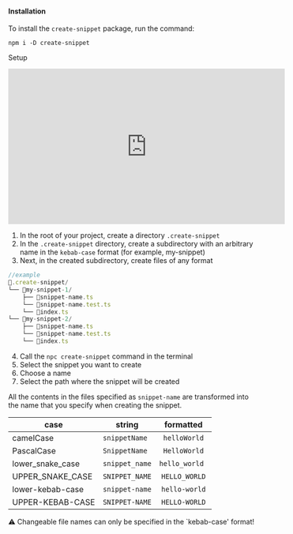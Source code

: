 #### Installation

To install the `create-snippet` package, run the command:

```
npm i -D create-snippet
```

Setup

<iframe width="560" height="315" src="https://www.youtube.com/embed/U77RNYuk1LA" title="YouTube video player" frameborder="0" allow="accelerometer; autoplay; clipboard-write; encrypted-media; gyroscope; picture-in-picture; web-share" allowfullscreen></iframe>

1. In the root of your project, create a directory `.create-snippet`
2. In the `.create-snippet` directory, create a subdirectory with an arbitrary name in the `kebab-case` format (for example, my-snippet)
3. Next, in the created subdirectory, create files of any format

```ts
//example
📁.create-snippet/
└── 📁my-snippet-1/
    ├── 📑snippet-name.ts
    └── 📑snippet-name.test.ts
    └── 📑index.ts
└── 📁my-snippet-2/
    ├── 📑snippet-name.ts
    └── 📑snippet-name.test.ts
    └── 📑index.ts
```

4. Call the `npc create-snippet` command in the terminal
5. Select the snippet you want to create
6. Choose a name
7. Select the path where the snippet will be created

All the contents in the files specified as `snippet-name` are transformed into the name that you specify when creating the snippet.

|case| string | formatted |
|---| ------------- |:------------------: |
|camelCase| `snippetName` |`helloWorld` |
|PascalCase| `SnippetName` |`HelloWorld` |  
|lower_snake_case| `snippet_name` |`hello_world ` |
|UPPER_SNAKE_CASE| `SNIPPET_NAME` |`HELLO_WORLD` |
|lower-kebab-case| `snippet-name` |`hello-world` |
|UPPER-KEBAB-CASE| `SNIPPET-NAME` |`HELLO-WORLD` |

⚠️ Changeable file names can only be specified in the `kebab-case' format!
